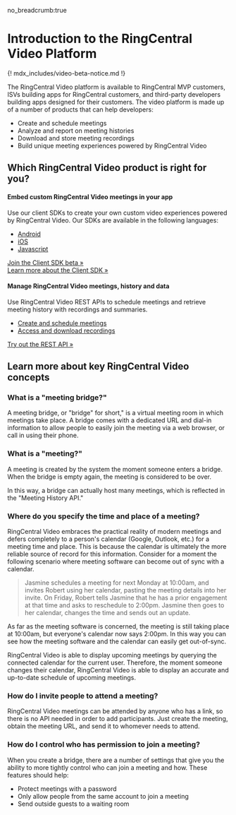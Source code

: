 no_breadcrumb:true

# Introduction to the RingCentral Video Platform

{! mdx_includes/video-beta-notice.md !}

The RingCentral Video platform is available to RingCentral MVP customers, ISVs building apps for RingCentral customers, and third-party developers building apps designed for their customers. The video platform is made up of a number of products that can help developers:

* Create and schedule meetings
* Analyze and report on meeting histories
* Download and store meeting recordings
* Build unique meeting experiences powered by RingCentral Video

## Which RingCentral Video product is right for you?

<div class="row row-cols-1 row-cols-md-2 mb-3">
  <div class="col">

  <div class="card bg-light h-100">
    <div class="card-body pt-0 pb-0">
      <h4 class="card-title">Embed custom RingCentral Video meetings in your app</h4>
      <p class="card-text">Use our client SDKs to create your own custom video experiences powered by RingCentral Video. Our SDKs are available in the following languages:</p>
      <ul class="pl-0 ml-4">
      <li><a href="./client-sdk/quick-start/#Android" class="card-link">Android</a></li>
      <li><a href="./client-sdk/quick-start/#iOS" class="card-link">iOS</a></li>
      <li><a href="./client-sdk/quick-start/#Javascript" class="card-link">Javascript</a></li>
      </ul>
	  <a class="btn btn-primary mb-3" href="https://forms.gle/H3QxfhqAhujkktXa6">Join the Client SDK beta &raquo;</a><br>
	  <a class="btn-link mb-3" role="button" href="./client-sdk/">Learn more about the Client SDK &raquo;</a>
    </div>
  </div>
  
  </div>
  <div class="col">
  
  <div class="card bg-light h-100">
    <div class="card-body pt-0 pb-0">
      <h4 class="card-title">Manage RingCentral Video meetings, history and data</h4>
      <p class="card-text">Use RingCentral Video REST APIs to schedule meetings and retrieve meeting history with recordings and summaries.</p>
      <ul class="pl-0 ml-4">
      <li><a href="./api/create-meetings/" class="card-link">Create and schedule meetings</a></li>
      <li><a href="./api/meeting-history/" class="card-link">Access and download recordings</a></li>
      </ul>
	  <a class="btn btn-primary" href="./api/quick-start/">Try out the REST API &raquo;</a>
    </div>
  </div>

  </div>
</div>

## Learn more about key RingCentral Video concepts

### What is a "meeting bridge?"

A meeting bridge, or "bridge" for short," is a virtual meeting room in which meetings take place. A bridge comes with a dedicated URL and dial-in information to allow people to easily join the meeting via a web browser, or call in using their phone. 

### What is a "meeting?"

A meeting is created by the system the moment someone enters a bridge. When the bridge is empty again, the meeting is considered to be over.

In this way, a bridge can actually host many meetings, which is reflected in the "Meeting History API."

### Where do you specify the time and place of a meeting?

RingCentral Video embraces the practical reality of modern meetings and defers completely to a person's calendar (Google, Outlook, etc.) for a meeting time and place. This is because the calendar is ultimately the more reliable source of record for this information. Consider for a moment the following scenario where meeting software can become out of sync with a calendar.

> Jasmine schedules a meeting for next Monday at 10:00am, and invites Robert using her calendar, pasting the meeting details into her invite. On Friday, Robert tells Jasmine that he has a prior engagement at that time and asks to reschedule to 2:00pm. Jasmine then goes to her calendar, changes the time and sends out an update.

As far as the meeting software is concerned, the meeting is still taking place at 10:00am, but everyone's calendar now says 2:00pm. In this way you can see how the meeting software and the calendar can easily get out-of-sync.

RingCentral Video is able to display upcoming meetings by querying the connected calendar for the current user. Therefore, the moment someone changes their calendar, RingCentral Video is able to display an accurate and up-to-date schedule of upcoming meetings. 

### How do I invite people to attend a meeting?

RingCentral Video meetings can be attended by anyone who has a link, so there is no API needed in order to add participants. Just create the meeting, obtain the meeting URL, and send it to whomever needs to attend. 

### How do I control who has permission to join a meeting?

When you create a bridge, there are a number of settings that give you the ability to more tightly control who can join a meeting and how. These features should help:

* Protect meetings with a password
* Only allow people from the same account to join a meeting
* Send outside guests to a waiting room

